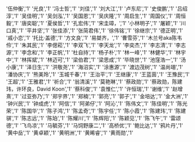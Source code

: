 '伍仲衡','1'
'光良','1'
'冯士哲','1'
'刘佳','1'
'刘大江','1'
'卢东尼','1'
'史俊鹏','1'
'吕绍淳','1'
'吴佳明','1'
'吴剑泓','1'
'吴国恩','1'
'吴庆隆','1'
'周启生','1'
'周国仪','1'
'周恒毅','1'
'唐奕聪','1'
'夏侯哲','1'
'孔宏伟','1'
'宋圭璋，','1'
'小林明子','1'
'屠颖','1'
'川口真','1'
'平井坚','1'
'张佳添','1'
'张简君伟','1'
'徐伟铭','1'
'徐继宗','1'
'德正明','1'
'戚小恋','1'
'托比·盖德','1'
'方文良','1'
'易桀齐，','1'
'曹雪芬','1'
'木兰号aka陈韦伶','1'
'朱其民','1'
'李偲菘','1'
'李双飞','1'
'李天龙','1'
'李奕杰','1'
'李志清','1'
'李志源','1'
'李念和','1'
'李正帆','1'
'杜自持','1'
'杨子朴','1'
'林一峰','1'
'林健华','1'
'林宇中','1'
'林挥斌','1'
'林迈可','1'
'梁伯君','1'
'梁思成','1'
'毕晓世','1'
'池窪浩一','1'
'汤小康','1'
'泽日生','1'
'洪敬尧','1'
'海沼实','1'
'涂惠源','1'
'渡边茂树','1'
'温尚翊','1'
'潘协庆','1'
'熊美玲','1'
'玉城千春','1'
'王治平','1'
'王继康','1'
'王蓝茵','1'
'王豫民','1'
'王超','1'
'王雅君','1'
'祈合','1'
'翁清溪','1'
'莫艳琳','1'
'蔡政勋','1'
'蔡政勋，陈建玮，许环良，David Koon','1'
'蔡科俊','1'
'袁惟仁','1'
'许恒瑞','1'
'谢维','1'
'赵增熹','1'
'过亚弥乃','1'
'郑宇界','1'
'郑楠','1'
'郭亮','1'
'郭子','1'
'金培达','1'
'金大洲','1'
'钟兴民','1'
'钟成虎','1'
'阿信','1'
'阿弟仔','1'
'阿沁','1'
'陈伟文','1'
'陈佳明','1'
'陈光荣','1'
'陈国华','1'
'陈子鸿','1'
'陈孟奇','1'
'陈宇任','1'
'陈小霞','1'
'陈建玮','1'
'陈建骐','1'
'陈志远','1'
'陈珀','1'
'陈耀川','1'
'陈辉阳','1'
'陈颖见','1'
'陈飞午','1'
'雷颂德','1'
'飞鸟凉','1'
'马毓芬','1'
'马饲野康二','1'
'高桥优','1'
'鲍比达','1'
'鸦片丹','1'
'黄中岳','1'
'黄卓颖','1'
'黄明洲','1'
'黄晞睿','1'
'黄雨勋','1'
